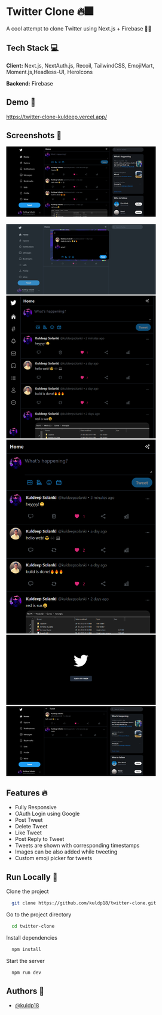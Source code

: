# Twitter Clone 🔥🎆

A cool attempt to clone Twitter using Next.js + Firebase 🚀🤘

## Tech Stack 💻

**Client:** Next.js, NextAuth.js, Recoil, TailwindCSS, EmojiMart, Moment.js,Headless-UI, HeroIcons

**Backend:** Firebase

## Demo 📄

https://twitter-clone-kuldeep.vercel.app/

## Screenshots 📸

<img src="./screenshots/screenshot1.png"  width="400">
<br><br>
<img src="./screenshots/screenshot5.png"  width="400">
<br>
<img src="./screenshots/screenshot2.png"  width="400">
<br>
<img src="./screenshots/screenshot3.png"  width="400">
<br>
<img src="./screenshots/screenshot4.png"  width="400">
<br>
<img src="./screenshots/screenshot6.png"  width="400">

## Features 🔥

- Fully Responsive
- OAuth Login using Google
- Post Tweet
- Delete Tweet
- Like Tweet
- Post Reply to Tweet
- Tweets are shown with corresponding timestamps
- Images can be also added while tweeting
- Custom emoji picker for tweets

## Run Locally 🚧

Clone the project

```bash
  git clone https://github.com/kuldp18/twitter-clone.git
```

Go to the project directory

```bash
  cd twitter-clone
```

Install dependencies

```bash
  npm install
```

Start the server

```bash
  npm run dev
```

## Authors 📙

- [@kuldp18](https://www.github.com/kuldp18)
